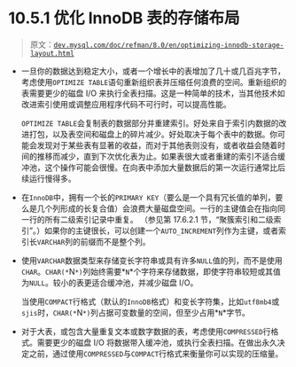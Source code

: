 # 10.5.1 优化 InnoDB 表的存储布局

> 原文：[`dev.mysql.com/doc/refman/8.0/en/optimizing-innodb-storage-layout.html`](https://dev.mysql.com/doc/refman/8.0/en/optimizing-innodb-storage-layout.html)

+   一旦你的数据达到稳定大小，或者一个增长中的表增加了几十或几百兆字节，考虑使用`OPTIMIZE TABLE`语句重新组织表并压缩任何浪费的空间。重新组织的表需要更少的磁盘 I/O 来执行全表扫描。这是一种简单的技术，当其他技术如改进索引使用或调整应用程序代码不可行时，可以提高性能。

    `OPTIMIZE TABLE`会复制表的数据部分并重建索引。好处来自于索引内数据的改进打包，以及表空间和磁盘上的碎片减少。好处取决于每个表中的数据。你可能会发现对于某些表有显著的收益，而对于其他表则没有，或者收益会随着时间的推移而减少，直到下次优化表为止。如果表很大或者重建的索引不适合缓冲池，这个操作可能会很慢。在向表中添加大量数据后的第一次运行通常比后续运行慢得多。

+   在`InnoDB`中，拥有一个长的`PRIMARY KEY`（要么是一个具有冗长值的单列，要么是几个列形成的长复合值）会浪费大量磁盘空间。一行的主键值会在指向同一行的所有二级索引记录中重复。 （参见第 17.6.2.1 节，“聚簇索引和二级索引”。）如果你的主键很长，可以创建一个`AUTO_INCREMENT`列作为主键，或者索引长`VARCHAR`列的前缀而不是整个列。

+   使用`VARCHAR`数据类型来存储变长字符串或具有许多`NULL`值的列，而不是使用`CHAR`。`CHAR(*`N`*)`列始终需要*`N`*个字符来存储数据，即使字符串较短或其值为`NULL`。较小的表更适合缓冲池，并减少磁盘 I/O。

    当使用`COMPACT`行格式（默认的`InnoDB`格式）和变长字符集，比如`utf8mb4`或`sjis`时，`CHAR(*`N`*)`列占据可变数量的空间，但至少占用*`N`*字节。

+   对于大表，或包含大量重复文本或数字数据的表，考虑使用`COMPRESSED`行格式。需要更少的磁盘 I/O 将数据带入缓冲池，或执行全表扫描。在做出永久决定之前，通过使用`COMPRESSED`与`COMPACT`行格式来衡量你可以实现的压缩量。
